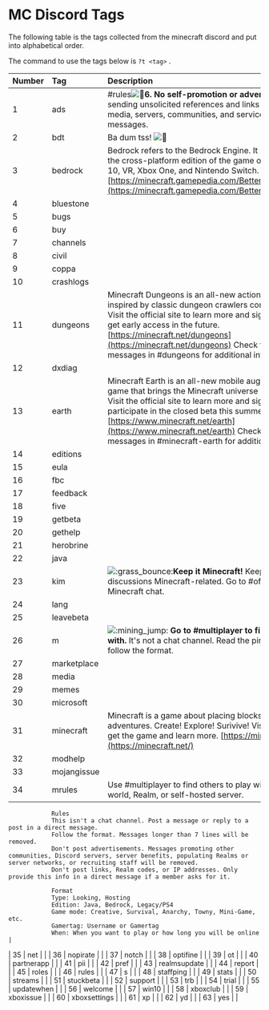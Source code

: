 # MC Discord Tags

The following table is the tags collected from the minecraft discord and put into alphabetical order.

The command to use the tags below is `?t <tag>` .

| Number | Tag | Description |
| :--- | :--- | :--- |
| 1 | ads | \#rules![:loudspeaker:](https://discordapp.com/assets/dac20f2ccbd28f469f3154cfe6ea1709.svg)**6. No self-promotion or advertisements.** Avoid sending unsolicited references and links to other social media, servers, communities, and services in chat or direct messages. |
| 2 | bdt | Ba dum tss! ![:drum:](https://discordapp.com/assets/072de68f7012cd855f6281a9e1438c82.svg) |
| 3 | bedrock | Bedrock refers to the Bedrock Engine. It powers _Minecraft_, the cross-platform edition of the game on mobile, Windows 10, VR, Xbox One, and Nintendo Switch. [https://minecraft.gamepedia.com/Better\_Together\_Update](https://minecraft.gamepedia.com/Better_Together_Update) |
| 4 | bluestone |  |
| 5 | bugs |  |
| 6 | buy |  |
| 7 | channels |  |
| 8 | civil |  |
| 9 | coppa |  |
| 10 | crashlogs |  |
| 11 | dungeons | Minecraft Dungeons is an all-new action-adventure game inspired by classic dungeon crawlers coming Spring 2020! Visit the official site to learn more and sign up for a chance to get early access in the future. [https://minecraft.net/dungeons](https://minecraft.net/dungeons) Check the pinned messages in \#dungeons for additional info and links. |
| 12 | dxdiag |  |
| 13 | earth | Minecraft Earth is an all-new mobile augmented reality \(AR\) game that brings the Minecraft universe into our universe! Visit the official site to learn more and sign up for a chance to participate in the closed beta this summer. [https://www.minecraft.net/earth](https://www.minecraft.net/earth) Check the pinned messages in \#minecraft-earth for additional info and links. |
| 14 | editions |  |
| 15 | eula |  |
| 16 | fbc |  |
| 17 | feedback |  |
| 18 | five |  |
| 19 | getbeta |  |
| 20 | gethelp |  |
| 21 | herobrine |  |
| 22 | java |  |
| 23 | kim | ![:grass\_bounce:](https://cdn.discordapp.com/emojis/587505418406723584.gif?v=1)**Keep it Minecraft!** Keep all content and discussions Minecraft-related. Go to \#off-topic for non-Minecraft chat. |
| 24 | lang |  |
| 25 | leavebeta |  |
| 26 | m | ![:mining\_jump:](https://cdn.discordapp.com/emojis/587505485163397120.gif?v=1) **Go to \#multiplayer to find others to play with.** It's not a chat channel. Read the pinned message and follow the format. |
| 27 | marketplace |  |
| 28 | media |  |
| 29 | memes |  |
| 30 | microsoft |  |
| 31 | minecraft | Minecraft is a game about placing blocks and going on adventures. Create! Explore! Surivive! Visit the official site to get the game and learn more. [https://minecraft.net/](https://minecraft.net/) |
| 32 | modhelp |  |
| 33 | mojangissue |  |
| 34 | mrules | Use \#multiplayer to find others to play with in a personal world, Realm, or self-hosted server.
                Rules
                This isn't a chat channel. Post a message or reply to a post in a direct message.
                Follow the format. Messages longer than 7 lines will be removed.
                Don't post advertisements. Messages promoting other communities, Discord servers, server benefits, populating Realms or server networks, or recruiting staff will be removed.
                Don't post links, Realm codes, or IP addresses. Only provide this info in a direct message if a member asks for it.
                
                Format
                Type: Looking, Hosting
                Edition: Java, Bedrock, Legacy/PS4
                Game mode: Creative, Survival, Anarchy, Towny, Mini-Game, etc.
                Gamertag: Username or Gamertag
                When: When you want to play or how long you will be online |
| 35 | net |  |
| 36 | nopirate |  |
| 37 | notch |  |
| 38 | optifine |  |
| 39 | ot |  |
| 40 | partnerapp |  |
| 41 | pii |  |
| 42 | pref |  |
| 43 | realmsupdate |  |
| 44 | report |  |
| 45 | roles |  |
| 46 | rules |  |
| 47 | s |  |
| 48 | staffping |  |
| 49 | stats |  |
| 50 | streams |  |
| 51 | stuckbeta |  |
| 52 | support |  |
| 53 | trb |  |
| 54 | trial |  |
| 55 | updatewhen |  |
| 56 | welcome |  |
| 57 | win10 |  |
| 58 | xboxclub |  |
| 59 | xboxissue |  |
| 60 | xboxsettings |  |
| 61 | xp |  |
| 62 | yd |  |
| 63 | yes |  |

